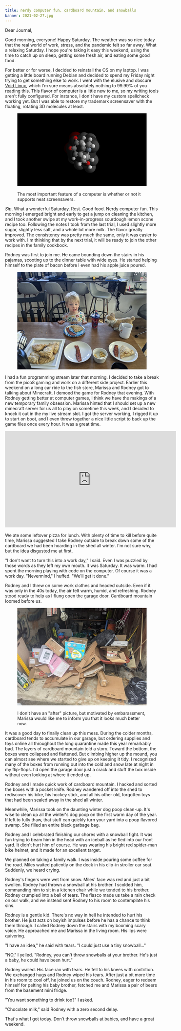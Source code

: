 ```yaml
---
title: nerdy computer fun, cardboard mountain, and snowballs
banner: 2021-02-27.jpg
---
```


Dear Journal,

Good morning, everyone!  Happy Saturday.  The weather was so nice
today that the real world of work, stress, and the pandemic felt so
far away.  What a relaxing Saturday.  I hope you're taking it easy
this weekend, using the time to catch up on sleep, getting some fresh
air, and eating some good food.

For better or for worse, I decided to reinstall the OS on my laptop.
I was getting a little board running Debian and decided to spend my
Friday night trying to get something else to work.  I went with the
elusive and obscure [Void Linux], which I'm sure means absolutely
nothing to 99.99% of you reading this.  This flavor of computer is a
little new to me, so my writing tools aren't fully configured.  For
instance, I don't have my custom spellcheck working yet.  But I was
able to restore my trademark screensaver with the floating, rotating
3D molecules at least.

<figure>
<a href="/images/2021-02-27-screensaver.png">
<img alt="2021 02 27 screensaver" src="/images/2021-02-27-screensaver.png"/>
</a>
<figcaption>
<p>The most important feature of a computer is whether or not it supports neat screensavers.</p>
</figcaption>
</figure>

[Void Linux]: https://voidlinux.org/

_Sip_.  What a wonderful Saturday.  Rest.  Good food.  Nerdy computer
fun.  This morning I emerged bright and early to get a jump on
cleaning the kitchen, and I took another swipe at my work-in-progress
sourdough lemon scone recipe too.  Following the notes I took from the
last trial, I used slightly more sugar, slightly less salt, and a
whole lot more milk.  The flavor greatly improved.  The consistency
was pretty much the same, only it was easier to work with.  I'm
thinking that by the next trial, it will be ready to join the other
recipes in the family cookbook.

Rodney was first to join me.  He came bounding down the stairs in his
pajamas, scooting up to the dinner table with wide eyes.  He started
helping himself to the plate of bacon before I even had his apple
juice poured.

<figure>
<a href="/images/2021-02-27-breakfast.jpg">
<img alt="2021 02 27 breakfast" src="/images/2021-02-27-breakfast.jpg"/>
</a>
</figure>

I had a fun programming stream later that morning.  I decided to take
a break from the pico8 gaming and work on a different side project.
Earlier this weekend on a long car ride to the fish store, Marissa and
Rodney got to talking about Minecraft.  I demoed the game for Rodney
that evening.  With Rodney getting better at computer games, I think
we have the makings of a new temporary family obsession.  Marissa
hinted that I should set up a new minecraft server for us all to play
on sometime this week, and I decided to knock it out in the my live
stream slot.  I got the server working, I rigged it up to start on
boot, and I even threw together a nice little script to back up the
game files once every hour.  It was a great time.

<iframe width="560"
        height="315"
        src="https://www.youtube.com/embed/AxT6a60XDW4"
        frameborder="0"
        allow="accelerometer; autoplay; clipboard-write; encrypted-media; gyroscope; picture-in-picture"
        allowfullscreen>
</iframe>

We ate some leftover pizza for lunch.  With plenty of time to kill
before quite time, Marissa suggested I take Rodney outside to break
down some of the cardboard we had been hoarding in the shed all
winter.  I'm not sure why, but the idea disgusted me at first.

"I don't want to turn this into a work day," I said.  Even I was
puzzled by those words as they left my own mouth.  It was Saturday.
It was warm.  I had spent the morning playing with code on the
computer.  Of course it was a work day.  "Nevermind," I huffed.
"We'll get it done."

Rodney and I threw on some work clothes and headed outside.  Even if
it was only in the 40s today, the air felt warm, humid, and
refreshing.  Rodney stood ready to help as I flung open the garage
door.  Cardboard mountain loomed before us.

<figure>
<a href="/images/2021-02-27-cardboard-mountain.jpg">
<img alt="2021 02 27 cardboard mountain" src="/images/2021-02-27-cardboard-mountain.jpg"/>
</a>
<figcaption>
<p>I don't have an "after" picture, but motivated by embarassment, Marissa would like me to inform you that it looks much better now.</p>
</figcaption>
</figure>

It was a good day to finally clean up this mess.  During the colder
months, cardboard tends to accumulate in our garage, but ordering
supplies and toys online all throughout the long quarantine made this
year remarkably bad.  The layers of cardboard mountain told a story.
Toward the bottom, the boxes were collapsed and flattened.  But
climbing higher up the mound, you can almost see where we started to
give up on keeping it tidy.  I recognized many of the boxes from
running out into the cold and snow late at night in my flip-flops.
I'd open the garage door just a crack and stuff the box inside without
even looking at where it ended up.

Rodney and I made quick work of cardboard mountain.  I hacked and
sorted the boxes with a pocket knife.  Rodney wandered off into the
shed to rediscover his bike, his hockey stick, and all his other old,
forgotten toys that had been sealed away in the shed all winter.

Meanwhile, Marissa took on the daunting winter dog poop clean-up.
It's wise to clean up all the winter's dog poop on the first warm day
of the year.  If left to fully thaw, that stuff can quickly turn your
yard into a poop flavored swamp.  She filled an entire black garbage
bag.

Rodney and I celebrated finishing our chores with a snowball fight.
It was fun trying to beam him in the head with an iceball as he fled
into our front yard.  It didn't hurt him of course.  He was wearing
his bright red spider-man bike helmet, and it made for an excellent
target.

We planned on taking a family walk.  I was inside pouring some coffee
for the road.  Miles waited patiently on the deck in his clip-in
stroller car seat.  Suddenly, we heard crying.

Rodney's fingers were wet from snow.  Miles' face was red and just a
bit swollen.  Rodney had thrown a snowball at his brother.  I scolded
him, commanding him to sit in a kitchen chair while we tended to his
brother.  Rodney crumpled into a ball of tears.  The fiasco made us
take a rain check on our walk, and we instead sent Rodney to his room
to contemplate his sins.

Rodney is a gentle kid.  There's no way in hell he intended to hurt
his brother.  He just acts on boyish impulses before he has a chance
to think them through.  I called Rodney down the stairs with my
booming scary voice.  He approached me and Marissa in the living room.
His lips were quivering.

"I have an idea," he said with tears.  "I could just use a tiny snowball..."

"NO," I yelled.  "Rodney, you can't throw snowballs at your brother.
He's just a baby, he could have been hurt."

Rodney wailed.  His face ran with tears.  He fell to his knees with
contrition.  We exchanged hugs and Rodney wiped his tears.  After just
a bit more time in his room to cool off, he joined us on the couch.
Rodney, eager to redeem himself for pelting his baby brother, fetched
me and Marissa a pair of beers from the basement mini fridge.

"You want something to drink too?" I asked.

"Chocolate milk," said Rodney with a zero second delay.

That's what I got today.  Don't throw snowballs at babies, and have a
great weekend.

